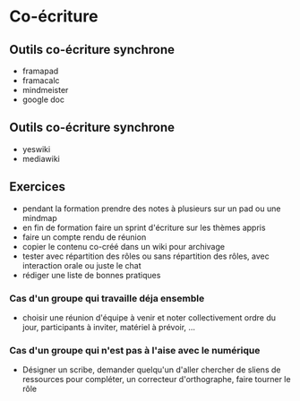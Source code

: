 # Co-écriture

## Outils co-écriture synchrone
- framapad
- framacalc
- mindmeister
- google doc

## Outils co-écriture synchrone
- yeswiki
- mediawiki

## Exercices
- pendant la formation prendre des notes à plusieurs sur un pad ou une mindmap
- en fin de formation faire un sprint d'écriture sur les thèmes appris
- faire un compte rendu de réunion
- copier le contenu co-créé dans un wiki pour archivage
- tester avec répartition des rôles ou sans répartition des rôles, avec interaction orale ou juste le chat
- rédiger une liste de bonnes pratiques 

### Cas d'un groupe qui travaille déja ensemble
- choisir une réunion d'équipe à venir et noter collectivement ordre du jour, participants à inviter, matériel à prévoir, ...

### Cas d'un  groupe qui n'est pas à l'aise avec le numérique

- Désigner un scribe, demander quelqu'un d'aller chercher de sliens de ressources pour compléter, un correcteur d'orthographe, faire tourner le rôle
